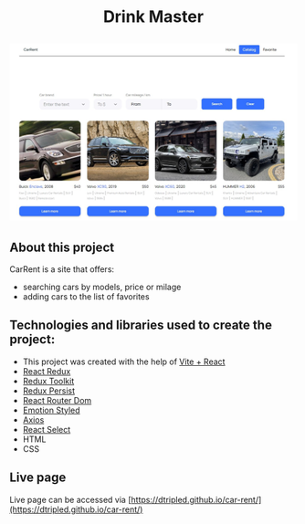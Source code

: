 <h1 align="center">Drink Master</h1>
<h2 align="center">

<img src="src/images/banner.jpg">

## About this project

CarRent is a site that offers:

- searching cars by models, price or milage
- adding cars to the list of favorites

## Technologies and libraries used to create the project:

- This project was created with the help of [Vite + React](https://github.com/vitejs/vite)
- [React Redux](https://react-redux.js.org)
- [Redux Toolkit](https://redux-toolkit.js.org)
- [Redux Persist](https://github.com/rt2zz/redux-persist)
- [React Router Dom](https://reactrouter.com/en/main)
- [Emotion Styled](https://emotion.sh/docs/styled)
- [Axios](https://axios-http.com/ru/docs/intro)
- [React Select](https://react-select.com)
- HTML
- CSS

## Live page

Live page can be accessed via [https://dtripled.github.io/car-rent/](https://dtripled.github.io/car-rent/)
